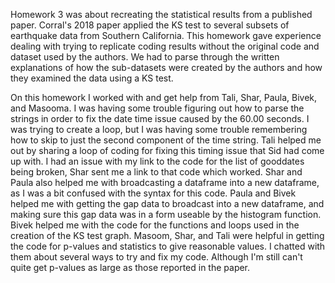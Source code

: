 Homework 3 was about recreating the statistical results from a published paper. Corral's 2018 paper applied the KS test to several subsets of earthquake data from Southern California. This homework gave experience dealing with trying to replicate coding results without the original code and dataset used by the authors. We had to parse through the written explanations of how the sub-datasets were created by the authors and how they examined the data using a KS test.

On this homework I worked with and get help from Tali, Shar, Paula, Bivek, and Masooma. I was having some trouble figuring out how to parse the strings in order to fix the date time issue caused by the 60.00 seconds. I was trying to create a loop, but I was having some trouble remembering how to skip to just the second component of the time string. Tali helped me out by sharing a loop of coding for fixing this timing issue that Sid had come up with. I had an issue with my link to the code for the list of gooddates being broken, Shar sent me a link to that code which worked. Shar and Paula also helped me with broadcasting a dataframe into a new dataframe, as I was a bit confused with the syntax for this code. Paula and Bivek helped me with getting the gap data to broadcast into a new dataframe, and making sure this gap data was in a form useable by the histogram function. Bivek helped me with the code for the functions and loops used in the creation of the KS test graph. Masoom, Shar, and Tali were helpful in getting the code for p-values and statistics  to give reasonable values. I chatted with them about several ways to try and fix my code. Although I'm still can't quite get p-values as large as those reported in the paper.
